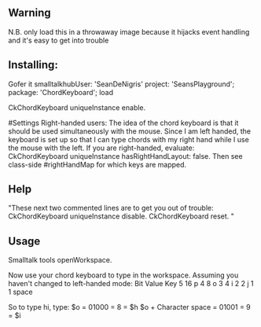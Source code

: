## Warning
N.B. only load this in a throwaway image because it hijacks event handling and it's easy to get into trouble 

## Installing:
Gofer it
	smalltalkhubUser: 'SeanDeNigris' project: 'SeansPlayground';
	package: 'ChordKeyboard';
	load

CkChordKeyboard uniqueInstance enable.

#Settings
Right-handed users: The idea of the chord keyboard is that it should be used simultaneously with the mouse. Since I am left handed, the keyboard is set up so that I can type chords with my right hand while I use the mouse with the left. If you are right-handed, evaluate:
	CkChordKeyboard uniqueInstance hasRightHandLayout: false.
Then see class-side #rightHandMap for which keys are mapped.

## Help
"These next two commented lines are to get you out of trouble:
CkChordKeyboard uniqueInstance disable.
CkChordKeyboard reset.
"

## Usage
Smalltalk tools openWorkspace.

Now use your chord keyboard to type in the workspace. Assuming you haven't changed to left-handed mode:
Bit	Value	Key
5		16			p
4		8			o
3		4			i
2		2			j
1		1			space

So to type hi, type:
$o = 01000 = 8 = $h
$o + Character space = 01001 = 9 = $i